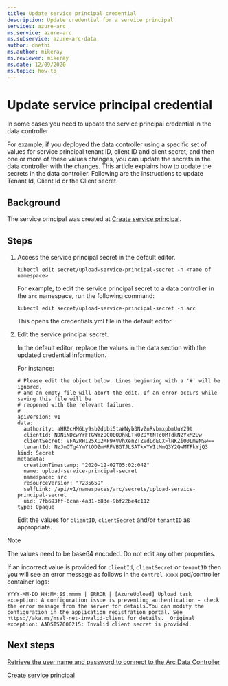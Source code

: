 ```yaml
---
title: Update service principal credential
description: Update credential for a service principal
services: azure-arc
ms.service: azure-arc
ms.subservice: azure-arc-data
author: dnethi
ms.author: mikeray
ms.reviewer: mikeray
ms.date: 12/09/2020
ms.topic: how-to
---
```


# Update service principal credential

In some cases you need to update the service principal credential in the data controller. 

For example, if you deployed the data controller using a specific set of values for service principal tenant ID, client ID and client secret, and then one or more of these values changes, you can update the secrets in the data controller with the changes. This article explains how to update the secrets in the data controller.  Following are the instructions to update Tenant Id, Client Id or the Client secret. 

## Background

The service principal was created at [Create service principal](upload-metrics-and-logs-to-azure-monitor.md#create-service-principal). 

## Steps

1. Access the service principal secret in the default editor.

   ```console
   kubectl edit secret/upload-service-principal-secret -n <name of namespace>
   ```

   For example, to edit the service principal secret to a data controller in the `arc` namespace, run the following command:

   ```console
   kubectl edit secret/upload-service-principal-secret -n arc
   ```

   This opens the credentials yml file in the default editor. 


1. Edit the service principal secret. 

   In the default editor, replace the values in the data section with the updated credential information.

   For instance:

   ```console
   # Please edit the object below. Lines beginning with a '#' will be ignored,
   # and an empty file will abort the edit. If an error occurs while saving this file will be
   # reopened with the relevant failures.
   #
   apiVersion: v1
   data:
     authority: aHR0cHM6Ly9sb2dpbi5taWNyb3NvZnRvbmxpbmUuY29t
     clientId: NDNiNDcwYrFTGWYzOC00ODhkLTk0ZDYtNTc0MTdkN2YxM2Uw
     clientSecret: VFA2RH125XU2MF9+VVhXenZTZVdLdECXFlNKZi00Lm9NSw==
     tenantId: NzJmOTg4YmYtODZmMRFVBGTJLSATkxYWItMmQ3Y2QwMTFkYjQ3
   kind: Secret
   metadata:
     creationTimestamp: "2020-12-02T05:02:04Z"
     name: upload-service-principal-secret
     namespace: arc
     resourceVersion: "7235659"
     selfLink: /api/v1/namespaces/arc/secrets/upload-service-principal-secret
     uid: 7fb693ff-6caa-4a31-b83e-9bf22be4c112
   type: Opaque
   ```

   Edit the values for `clientID`, `clientSecret` and/or `tenantID` as appropriate. 

> [!NOTE]
>The values need to be base64 encoded. 
Do not edit any other properties.

If an incorrect value is provided for `clientId`, `clientSecret` or `tenantID` then you will see an error message as follows in the `control-xxxx` pod/controller container logs:

```output
YYYY-MM-DD HH:MM:SS.mmmm | ERROR | [AzureUpload] Upload task exception: A configuration issue is preventing authentication - check the error message from the server for details.You can modify the configuration in the application registration portal. See https://aka.ms/msal-net-invalid-client for details.  Original exception: AADSTS7000215: Invalid client secret is provided.
```



## Next steps

[Retrieve the user name and password to connect to the Arc Data Controller](retrieve-the-username-password-for-data-controller.md)

[Create service principal](upload-metrics-and-logs-to-azure-monitor.md#create-service-principal)